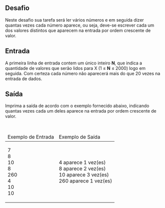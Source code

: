 <div>
<div>
<h2>Desafio</h2>

<p>Neste desafio sua tarefa será ler vários números e em seguida dizer quantas vezes cada número aparece, ou seja, deve-se escrever cada um dos valores distintos que aparecem na entrada por ordem crescente de valor.</p>
</div>

<h2>Entrada</h2>

<div>
<p>A primeira linha de entrada contem um único inteiro <strong>N</strong>, que indica a quantidade de valores que serão lidos para X (1 ≤ <strong>N</strong> ≤ 2000) logo em seguida. Com certeza cada número não aparecerá mais do que 20 vezes na entrada de dados.</p>
</div>

<h2>Saída</h2>

<div>
<p>Imprima a saída de acordo com o exemplo fornecido abaixo, indicando quantas vezes cada um deles aparece na entrada por ordem crescente de valor.</p>
</div>

<div>&nbsp;</div>

<table>
	<thead>
		<tr>
			<td>Exemplo de Entrada</td>
			<td>Exemplo de Saída</td>
		</tr>
	</thead>
	<tbody>
		<tr>
			<td>
			<p>7<br>
			8<br>
			10<br>
			8<br>
			260<br>
			4<br>
			10<br>
			10</p>
			</td>
			<td>
			<p>4 aparece 1 vez(es)<br>
			8 aparece 2 vez(es)<br>
			10 aparece 3 vez(es)<br>
			260 aparece 1 vez(es)</p>
			</td>
		</tr>
	</tbody>
</table>
</div>